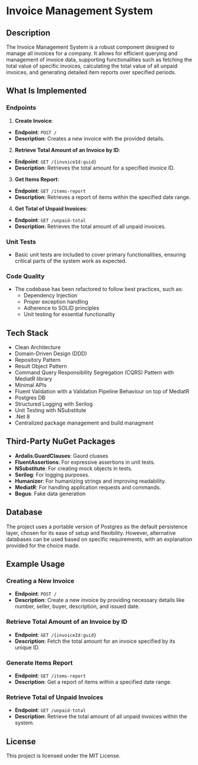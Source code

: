 # Invoice Management System

## Description

The Invoice Management System is a robust component designed to manage all invoices for a company. It allows for
efficient querying and management of invoice data, supporting functionalities such as fetching the total value of
specific invoices, calculating the total value of all unpaid invoices, and generating detailed item reports over
specified periods.

## What Is Implemented

### Endpoints

1. **Create Invoice**:

- **Endpoint**: `POST /`
- **Description**: Creates a new invoice with the provided details.

2. **Retrieve Total Amount of an Invoice by ID**:

- **Endpoint**: `GET /{invoiceId:guid}`
- **Description**: Retrieves the total amount for a specified invoice ID.

3. **Get Items Report**:

- **Endpoint**: `GET /items-report`
- **Description**: Retrieves a report of items within the specified date range.

4. **Get Total of Unpaid Invoices**:

- **Endpoint**: `GET /unpaid-total`
- **Description**: Retrieves the total amount of all unpaid invoices.

### Unit Tests

- Basic unit tests are included to cover primary functionalities, ensuring critical parts of the system work as
  expected.

### Code Quality

- The codebase has been refactored to follow best practices, such as:
  - Dependency Injection
  - Proper exception handling
  - Adherence to SOLID principles
  - Unit testing for essential functionality

## Tech Stack

- Clean Architecture
- Domain-Driven Design (DDD)
- Repository Pattern
- Result Object Pattern
- Command Query Responsibility Segregation (CQRS) Pattern with MediatR library
- Minimal APIs
- Fluent Validation with a Validation Pipeline Behaviour on top of MediatR
- Postgres DB
- Structured Logging with Serilog
- Unit Testing with NSubstitute
- .Net 8
- Centralized package management and build managment

## Third-Party NuGet Packages
- **Ardalis.GuardClauses**: Gaurd cluases
- **FluentAssertions**: For expressive assertions in unit tests.
- **NSubstitute**: For creating mock objects in tests.
- **Serilog**: For logging purposes.
- **Humanizer**: For humanizing strings and improving readability.
- **MediatR**: For handling application requests and commands.
- **Bogus**: Fake data generation
## Database

The project uses a portable version of Postgres as the default persistence layer, chosen for its ease of setup and
flexibility. However, alternative databases can be used based on specific requirements, with an explanation provided for
the choice made.

## Example Usage

### Creating a New Invoice

- **Endpoint**: `POST /`
- **Description**: Create a new invoice by providing necessary details like number, seller, buyer, description, and
  issued date.

### Retrieve Total Amount of an Invoice by ID

- **Endpoint**: `GET /{invoiceId:guid}`
- **Description**: Fetch the total amount for an invoice specified by its unique ID.

### Generate Items Report

- **Endpoint**: `GET /items-report`
- **Description**: Get a report of items within a specified date range.

### Retrieve Total of Unpaid Invoices

- **Endpoint**: `GET /unpaid-total`
- **Description**: Retrieve the total amount of all unpaid invoices within the system.

## License

This project is licensed under the MIT License.
